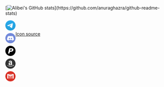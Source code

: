 [![Alibei's GitHub stats](https://github-readme-stats.vercel.app/api?username=alibei&&show_icons=true&&theme=blueberry&&include_all_commits=true&&border_color=000000")](https://github.com/anuraghazra/github-readme-stats)

<column>
    <a href="https://t.me/realalibei">
        <img align="left" src="pictures/telegram.svg" height="32" style="padding-bottom: 8px;">
    </a>
    <a href="https://discordapp.com/users/7871">
        <img align="left" src="pictures/discord.svg" height="32" style="padding-bottom: 8px; clear:both;">
    </a>
    <a href="https://www.paypal.com/donate?hosted_button_id=MH6KU86QBK774">
        <img align="left" src="pictures/paypal.svg" height="32" style="padding-bottom: 8px; clear:both;">
    </a>
    <a href="https://www.amazon.de/hz/wishlist/ls/1BCO147WRJFSD?ref_=wl_share">
        <img align="left" src="pictures/amazon.svg" height="32" style="padding-bottom: 8px; clear:both;">
    </a>
    <a href="mailto:sebastiankotzias83@gmail.com">
        <img align="left" src="pictures/gmail.svg" height="32" style="padding-bottom: 8px; clear:both;">
    </a>
</column>
<br/>
<br/>
<a href="https://iconscout.com">Icon source</a>
